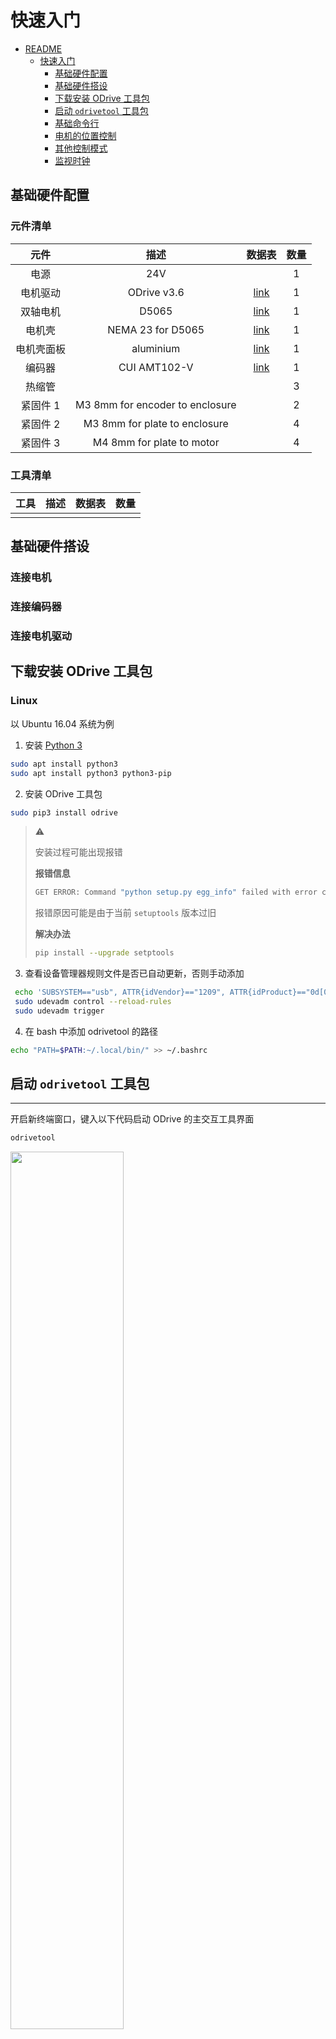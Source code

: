 # 快速入门

- [README](../README.md)
    - [快速入门](./001_getting-started_cn.md)
        - [基础硬件配置](#基础硬件配置)
        - [基础硬件搭设](#基础硬件搭设)
        - [下载安装 ODrive 工具包](#下载安装-ODrive-工具包)
        - [启动 `odrivetool` 工具包](#启动-`odrivetool`-工具包)
        - [基础命令行](#基础命令行)
        - [电机的位置控制](#电机的位置控制)
        - [其他控制模式](#其他控制模式)
        - [监视时钟](#监视时钟)

## 基础硬件配置

### 元件清单
|元件|描述|数据表|数量|
|:---:|:---:|:---:|:---:|
|电源|24V||1|
|电机驱动|ODrive v3.6|[link](https://odriverobotics.com/shop/odrive-v36)|1|
|双轴电机|D5065|[link](https://odriverobotics.com/shop/odrive-custom-motor-d5065)|1|
|电机壳|NEMA 23 for D5065|[link](https://discourse.odriverobotics.com/t/nema-enclosures-for-d5065-and-d6374-motors/830)|1|
|电机壳面板|aluminium|[link](https://odriverobotics.com/shop/nema23-faceplate-for-d5065-motor)|1|
|编码器|CUI AMT102-V|[link](https://odriverobotics.com/shop/cui-amt-102)|1|
|热缩管|||3|
|紧固件 1|M3 8mm for encoder to enclosure||2|
|紧固件 2|M3 8mm for plate to enclosure||4|
|紧固件 3|M4 8mm for plate to motor||4|

### 工具清单
|工具|描述|数据表|数量|
|:---:|:---:|:---:|:---:|
|||||

## 基础硬件搭设

### 连接电机

### 连接编码器

### 连接电机驱动


## 下载安装 ODrive 工具包

### Linux
以 Ubuntu 16.04 系统为例

1. 安装 [Python 3](https://www.python.org/downloads/)
```bash
sudo apt install python3
sudo apt install python3 python3-pip
```
2. 安装 ODrive 工具包
```bash
sudo pip3 install odrive
```
> :warning:
>
> 安装过程可能出现报错
>
> **报错信息**
> ```bash
> GET ERROR: Command "python setup.py egg_info" failed with error code 1 in /tmp/pip-build-4w6I54yu/matplotlib/
> ```
> 报错原因可能是由于当前 `setuptools` 版本过旧
>
> **解决办法**
> ```bash
> pip install --upgrade setptools
> ```
3. 查看设备管理器规则文件是否已自动更新，否则手动添加
```bash
 echo 'SUBSYSTEM=="usb", ATTR{idVendor}=="1209", ATTR{idProduct}=="0d[0-9][0-9]", MODE="0666"' | sudo tee /etc/udev/rules.d/91-odrive.rules
 sudo udevadm control --reload-rules
 sudo udevadm trigger
```
4. 在 bash 中添加 odrivetool 的路径
```bash
echo "PATH=$PATH:~/.local/bin/" >> ~/.bashrc
```

## 启动 `odrivetool` 工具包
---
开启新终端窗口，键入以下代码启动 ODrive 的主交互工具界面
```bash
odrivetool
```
<img src="./images/image_001-01.png" width="60%">

通过 USB 线缆连接 ODrive 电机驱动至主机，等待终端返回确认已连接 ODrive 的信息
```bash
Connected to ODrive SERIAL_NUMBER as odrv0
```
<img src="./images/image_001-02.png" width="60%">

## 基础命令行

### 查看驱动板供电电压
```
odrv0.vbus_voltage
```

### 设定参数极限

`设定类命令行 = 设定值`

**电流极限**
```
odrv0.axis0.motor.config.current_lim = 设定值（安培）
```
出于安全原因，初始默认值设定为 10 安培。该设定无法实现强劲的性能，但足以用于确认电机驱动稳定状态。当确认 ODrive 运行成功后，该值可升至 60 安培以提高性能。

当设定值高于 60A 时，需要通过修改电流范围的命令以修改电流放大器增益。

**电流范围**
```
odrv0.axis0.motor.config.requested_current_range = 设定值（安培）
```
初始默认值设定为 60 安培。

**速度极限**
```
odrv0.axis0.controller.config.vel_limit = 设定值（计数/秒）
```
初始默认值设定为 20000。

**校定电流**
```
odrv0.axis0.motor.config.calibration_current = 设定值（安培）
```
初始默认值设定为 10 安培。

### 设置其他硬件参数

`设定类命令行 = 设定值`

**制动电阻阻值**
```
odrv0.config.brake_resistance = 设定值（欧姆）
```
初始默认值设定为 0.5 欧姆。

**电机极对数**
```
odrv0.axis0.motor.config.pole_pairs = 设定值（对数）
```
初始默认值设定为 7。

**电机类型**
```
odrv0.axis0.motor.config.motor_type = 设定值
```
初始默认值设定为 MOTOR_TYPE_HIGH_CURRENT。

**伺服器精度**
```
odrv0.axis0.encoder.config.cpr = 设定值（计数/转）
```
初始默认值设定为 8192。

### 保存参数设定

```
odrv0.save_configuration()
```

```
odrv0.reboot()
```

## 电机的位置控制

### 完整校准程序
```
odrv0.axis0.requested_state = AXIS_STATE_FULL_CALIBRATION_SEQUENCE
```

### 闭环控制程序
```
odrv0.axis0.requested_state = AXIS_STATE_CLOSED_LOOP_CONTROL
odrv0.axis0.controller.pos setpoint = 设定值
```

## 其他控制模式

默认的控制模式为基于绝对编码器返回值的不经信号滤波处理的位置控制。除此以外，ODrive 还提供以下控制模式

- [轨迹控制](#轨迹控制)
- [给定位置范围的位置控制](#给定位置范围的位置控制)
- [速度控制](#速度控制)
- [给定加速度的速度控制](#给定加速度的速度控制)
- [电流控制](#电流控制)

### 轨迹控制

当电机处于位置控制模式时，使用 `move_to_pos` 和 `move_incremental` 功能对电机进行控制。详细信息请查看 [**使用说明**](#使用说明) 部分。

该模式可以获得流畅的加速、滑行、减速的运动控制。通过纯位置控制，控制器可以实现尽可能迅速的响应速度。可以使用轨迹对闭环控制器进行调节，从而使其在保持流畅运动的同时减少震荡。

#### 参数设定

```bash
odrv0.axis0.trap_traj.config.vel_limit = 设定值 (计数/秒)
odrv0.axis0.trap_traj.config.accel_limit = 设定值 (计数/秒^2)
odrv0.axis0.trap_traj.config.decel_limit = 设定值 (计数/秒^2)
odrv0.axis0.trap_traj.config.A_per_css = 设定值
```
其中

`vel_limit` 是最大设计运行速度。    
`accel_limit` 是最大设计运行加速度。    
`decel_limit` 是最大设计运行减速度。    
`A_per_css` 是电机运行加速度与电机电流的相关系数。默认值为 0 。该参数为可选设定值，可用于提升系统反应性能。当系统负载改变后，该值需要进行相应调整。

#### 使用说明

`move_to_pos` 功能用于控制电机运行至绝对位置。
```bash
odrv0.axis0.controller.move_to_pos(设定值)
```

`move_incremental` 功能用于控制电机运行至相对位置。
```bash
from_goal_point = 设定值 (True/False)
odrv0.axis0.controller.move_incremental(设定值, from_goal_point)
```
其中，当运动相对于当前位置时，`from_goal_point` 设定值为 `False`。当运动相对于上次目标位置时，`from_goal_point` 设定值为 `True`。

### 给定位置范围的位置控制

运行以下代码以启动给定位置范围的位置控制
```
axis.controller.config.setpoints_in_cpr = True
```
该模式有助于进行连续的增量式位置运动。

### 速度控制
```bash
odrv0.axis0.controller.config.control_mode = CTRL_MODE_VELOCITY_CONTROL
odrv0.axis0.controller.vel_setpoint = 设定值 (计数/秒)
```

### 给定加速度的速度控制
```bash
odrv0.axis0.controller.config.control_mode = CTRL_MODE_VELOCITY_CONTROL
axis.controller.config.vel_ramp_rate = 设定值 (计数/秒^2)
axis.controller.vel_ramp_enable = True
odrv0.axis0.controller.vel_setpoint = 设定值 (计数/秒)
```

### 电流控制
```bash
odrv0.axis0.controller.config.control_mode = CTRL_MODE_CURRENT_CONTROL
odrv0.axis0.controller.current setpoint = 设定值 (安培)
```

## 监视时钟

每部电机都有一个可配置的监视时钟，可用于 ODrive 控制器连接中断时强制制动。
```bash
odrv0.axis0.config.watchdog_timeout = 设定值（秒）
```
当定值为 0 时，监视时钟功能被禁用。

当设定值为大于 0 的任意值时，电机将在监视时钟记时超时时被强制制动。

监视时钟需用到 `odrv0.axis0.watchdog_feed()` 记时。
